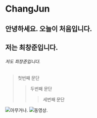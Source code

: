 
# ChangJun
## 안녕하세요. 오늘이 처음입니다.
## 저는 최창준입니다.
###### 저도 최창준입니다.

> 첫번째 문단
> > 두번째 문단
> > > 세번째 문단

![아무거나.](http://www.bloter.net/wp-content/uploads/2016/08/%EC%8A%A4%EB%A7%88%ED%8A%B8%ED%8F%B0-%EC%82%AC%EC%A7%84.jpg)
![동영상.](https://youtu.be/0-q1KafFCLU)


